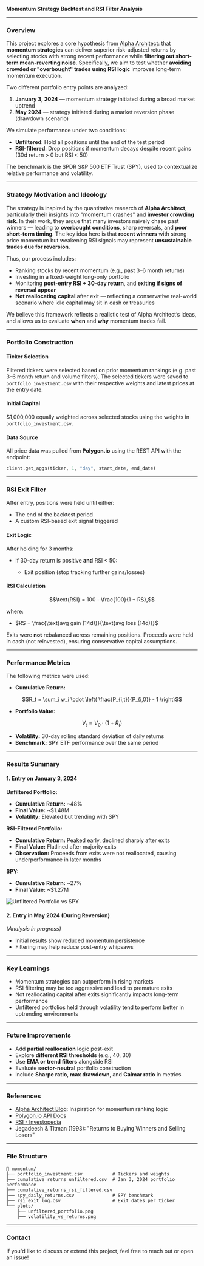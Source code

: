 **Momentum Strategy Backtest and RSI Filter Analysis**

---

### **Overview**

This project explores a core hypothesis from [Alpha Architect](https://alphaarchitect.com/): that **momentum strategies** can deliver superior risk-adjusted returns by selecting stocks with strong recent performance while **filtering out short-term mean-reverting noise**. Specifically, we aim to test whether **avoiding crowded or "overbought" trades using RSI logic** improves long-term momentum execution.

Two different portfolio entry points are analyzed:

1. **January 3, 2024** — momentum strategy initiated during a broad market uptrend
2. **May 2024** — strategy initiated during a market reversion phase (drawdown scenario)

We simulate performance under two conditions:

* **Unfiltered**: Hold all positions until the end of the test period
* **RSI-filtered**: Drop positions if momentum decays despite recent gains (30d return > 0 but RSI < 50)

The benchmark is the SPDR S\&P 500 ETF Trust (SPY), used to contextualize relative performance and volatility.

---

### **Strategy Motivation and Ideology**

The strategy is inspired by the quantitative research of **Alpha Architect**, particularly their insights into "momentum crashes" and **investor crowding risk**. In their work, they argue that many investors naively chase past winners — leading to **overbought conditions**, sharp reversals, and **poor short-term timing**. The key idea here is that **recent winners** with strong price momentum but weakening RSI signals may represent **unsustainable trades due for reversion**.

Thus, our process includes:

* Ranking stocks by recent momentum (e.g., past 3–6 month returns)
* Investing in a fixed-weight long-only portfolio
* Monitoring **post-entry RSI + 30-day return**, and **exiting if signs of reversal appear**
* **Not reallocating capital** after exit — reflecting a conservative real-world scenario where idle capital may sit in cash or treasuries

We believe this framework reflects a realistic test of Alpha Architect’s ideas, and allows us to evaluate **when** and **why** momentum trades fail.

---

### **Portfolio Construction**

#### **Ticker Selection**

Filtered tickers were selected based on prior momentum rankings (e.g. past 3–6 month return and volume filters). The selected tickers were saved to `portfolio_investment.csv` with their respective weights and latest prices at the entry date.

#### **Initial Capital**

\$1,000,000 equally weighted across selected stocks using the weights in `portfolio_investment.csv`.

#### **Data Source**

All price data was pulled from **Polygon.io** using the REST API with the endpoint:

```python
client.get_aggs(ticker, 1, "day", start_date, end_date)
```

---

### **RSI Exit Filter**

After entry, positions were held until either:

* The end of the backtest period
* A custom RSI-based exit signal triggered

#### **Exit Logic**

After holding for 3 months:

* If 30-day return is positive **and** RSI < 50:

  * Exit position (stop tracking further gains/losses)

#### **RSI Calculation**

```math
\text{RSI} = 100 - \frac{100}{1 + RS},
```

where:

* $RS = \frac{\text{avg gain (14d)}}{\text{avg loss (14d)}}$

Exits were **not** rebalanced across remaining positions. Proceeds were held in cash (not reinvested), ensuring conservative capital assumptions.

---

### **Performance Metrics**

The following metrics were used:

* **Cumulative Return:**

```math
R_t = \sum_i w_i \cdot \left( \frac{P_{i,t}}{P_{i,0}} - 1 \right)
```

* **Portfolio Value:**

```math
V_t = V_0 \cdot (1 + R_t)
```

* **Volatility:** 30-day rolling standard deviation of daily returns
* **Benchmark:** SPY ETF performance over the same period

---

### **Results Summary**

#### **1. Entry on January 3, 2024**

**Unfiltered Portfolio:**

* **Cumulative Return:** \~48%
* **Final Value:** \~\$1.48M
* **Volatility:** Elevated but trending with SPY

**RSI-Filtered Portfolio:**

* **Cumulative Return:** Peaked early, declined sharply after exits
* **Final Value:** Flatlined after majority exits
* **Observation:** Proceeds from exits were not reallocated, causing underperformance in later months

**SPY:**

* **Cumulative Return:** \~27%
* **Final Value:** \~\$1.27M

![Unfiltered Portfolio vs SPY](unfiltered_portfolio.png)

#### **2. Entry in May 2024 (During Reversion)**

*(Analysis in progress)*

* Initial results show reduced momentum persistence
* Filtering may help reduce post-entry whipsaws

---

### **Key Learnings**

* Momentum strategies can outperform in rising markets
* RSI filtering may be too aggressive and lead to premature exits
* Not reallocating capital after exits significantly impacts long-term performance
* Unfiltered portfolios held through volatility tend to perform better in uptrending environments

---

### **Future Improvements**

* Add **partial reallocation** logic post-exit
* Explore **different RSI thresholds** (e.g., 40, 30)
* Use **EMA or trend filters** alongside RSI
* Evaluate **sector-neutral** portfolio construction
* Include **Sharpe ratio**, **max drawdown**, and **Calmar ratio** in metrics

---

### **References**

* [Alpha Architect Blog](https://alphaarchitect.com/): Inspiration for momentum ranking logic
* [Polygon.io API Docs](https://polygon.io/docs/)
* [RSI - Investopedia](https://www.investopedia.com/terms/r/rsi.asp)
* Jegadeesh & Titman (1993): "Returns to Buying Winners and Selling Losers"

---

### **File Structure**

```
📂 momentum/
├── portfolio_investment.csv           # Tickers and weights
├── cumulative_returns_unfiltered.csv  # Jan 3, 2024 portfolio performance
├── cumulative_returns_rsi_filtered.csv
├── spy_daily_returns.csv              # SPY benchmark
├── rsi_exit_log.csv                   # Exit dates per ticker
└── plots/
    ├── unfiltered_portfolio.png
    ├── volatility_vs_returns.png
```

---

### **Contact**

If you'd like to discuss or extend this project, feel free to reach out or open an issue!
